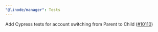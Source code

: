 ```yaml
---
"@linode/manager": Tests
---
```


Add Cypress tests for account switching from Parent to Child ([#10110](https://github.com/linode/manager/pull/10110))
